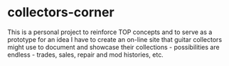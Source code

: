 # collectors-corner
This is a personal project to reinforce TOP concepts and to serve as a prototype for an idea I have to create an on-line site that guitar collectors might use to document and showcase their collections - possibilities are endless - trades, sales, repair and mod histories, etc.
